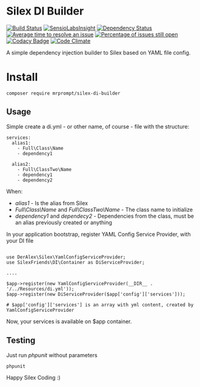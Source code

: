 # Silex DI Builder 
[![Build Status](https://travis-ci.org/SilexFriends/Di.png)](https://travis-ci.org/SilexFriends/Di) 
[![SensioLabsInsight](https://insight.sensiolabs.com/projects/7b8ed0fc-2f5a-4e6f-84fd-030430a3482e/mini.png)](https://insight.sensiolabs.com/projects/7b8ed0fc-2f5a-4e6f-84fd-030430a3482e)
[![Dependency Status](https://www.versioneye.com/user/projects/55ddde652383e9002500006d/badge.svg?style=flat)](https://www.versioneye.com/user/projects/55ddde652383e9002500006d)
[![Average time to resolve an issue](http://isitmaintained.com/badge/resolution/mrprompt/Silex-di-builder.svg)](http://isitmaintained.com/project/mrprompt/Silex-di-builder "Average time to resolve an issue")
[![Percentage of issues still open](http://isitmaintained.com/badge/open/mrprompt/Silex-di-builder.svg)](http://isitmaintained.com/project/mrprompt/Silex-di-builder "Percentage of issues still open")
[![Codacy Badge](https://api.codacy.com/project/badge/grade/430370f1ef0a45d78cb019d125ff95a7)](https://www.codacy.com/app/mrprompt/silex-di-builder)
[![Code Climate](https://codeclimate.com/github/SilexFriends/Di/badges/gpa.svg)](https://codeclimate.com/github/SilexFriends/Di)

A simple dependency injection builder to Silex based on YAML file config.

# Install

```
composer require mrprompt/silex-di-builder
```

## Usage
Simple create a di.yml - or other name, of course - file with the structure:


```
services:
  alias1:
    - Full\Class\Name
    - dependency1

  alias2:
    - Full\ClassTwo\Name
    - dependency1
    - dependency2

```

When:

- *alias1* - Is the alias from Silex
- *Full\Class\Name* and *Full\ClassTwo\Name* - The class name to initialize
- *dependency1* and *dependecy2* - Dependencies from the class, must be an alias previously created or anything

In your application bootstrap, register YAML Config Service Provider, with your DI file

```

use DerAlex\Silex\YamlConfigServiceProvider;
use SilexFriends\DI\Container as DiServiceProvider;

....

$app->register(new YamlConfigServiceProvider(__DIR__ . '/../Resources/di.yml'));
$app->register(new DiServiceProvider($app['config']['services']));
 
# $app['config']['services'] is an array with yml content, created by YamlConfigServiceProvider

```

Now, your services is available on $app container.


## Testing

Just run *phpunit* without parameters

```
phpunit
```

Happy Silex Coding :)
